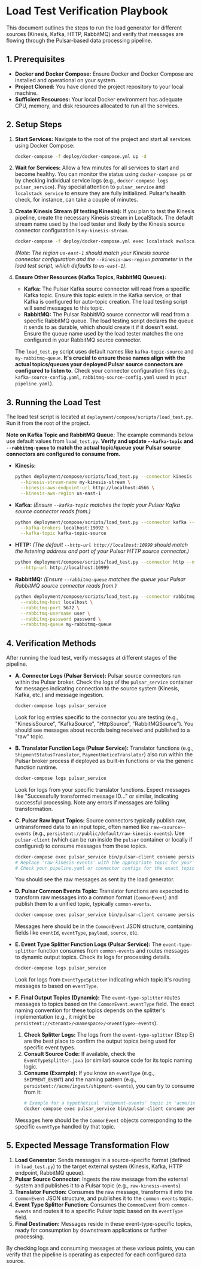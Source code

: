 # Load Test Verification Playbook

This document outlines the steps to run the load generator for different sources (Kinesis, Kafka, HTTP, RabbitMQ) and verify that messages are flowing through the Pulsar-based data processing pipeline.

## 1. Prerequisites

*   **Docker and Docker Compose:** Ensure Docker and Docker Compose are installed and operational on your system.
*   **Project Cloned:** You have cloned the project repository to your local machine.
*   **Sufficient Resources:** Your local Docker environment has adequate CPU, memory, and disk resources allocated to run all the services.

## 2. Setup Steps

1.  **Start Services:**
    Navigate to the root of the project and start all services using Docker Compose:
    ```bash
    docker-compose -f deploy/docker-compose.yml up -d
    ```

2.  **Wait for Services:**
    Allow a few minutes for all services to start and become healthy. You can monitor the status using `docker-compose ps` or by checking individual service logs (e.g., `docker-compose logs pulsar_service`). Pay special attention to `pulsar_service` and `localstack_service` to ensure they are fully initialized. Pulsar's health check, for instance, can take a couple of minutes.

3.  **Create Kinesis Stream (if testing Kinesis):**
    If you plan to test the Kinesis pipeline, create the necessary Kinesis stream in LocalStack. The default stream name used by the load tester and likely by the Kinesis source connector configuration is `my-kinesis-stream`.
    ```bash
    docker-compose -f deploy/docker-compose.yml exec localstack awslocal kinesis create-stream --stream-name my-kinesis-stream --shard-count 1 --region us-east-1
    ```
    *(Note: The region `us-east-1` should match your Kinesis source connector configuration and the `--kinesis-aws-region` parameter in the load test script, which defaults to `us-east-1`)*.

4.  **Ensure Other Resources (Kafka Topics, RabbitMQ Queues):**
    *   **Kafka:** The Pulsar Kafka source connector will read from a specific Kafka topic. Ensure this topic exists in the Kafka service, or that Kafka is configured for auto-topic creation. The load testing script will send messages to this topic.
    *   **RabbitMQ:** The Pulsar RabbitMQ source connector will read from a specific RabbitMQ queue. The load testing script declares the queue it sends to as durable, which should create it if it doesn't exist. Ensure the queue name used by the load tester matches the one configured in your RabbitMQ source connector.

    The `load_test.py` script uses default names like `kafka-topic-source` and `my-rabbitmq-queue`. **It's crucial to ensure these names align with the actual topics/queues your deployed Pulsar source connectors are configured to listen to.** Check your connector configuration files (e.g., `kafka-source-config.yaml`, `rabbitmq-source-config.yaml` used in your `pipeline.yaml`).

## 3. Running the Load Test

The load test script is located at `deployment/compose/scripts/load_test.py`. Run it from the root of the project.

**Note on Kafka Topic and RabbitMQ Queue:**
The example commands below use default values from `load_test.py`. **Verify and update `--kafka-topic` and `--rabbitmq-queue` to match the actual topic/queue your Pulsar source connectors are configured to consume from.**

*   **Kinesis:**
    ```bash
    python deployment/compose/scripts/load_test.py --connector kinesis --num-messages 10 \
      --kinesis-stream-name my-kinesis-stream \
      --kinesis-aws-endpoint-url http://localhost:4566 \
      --kinesis-aws-region us-east-1 
    ```

*   **Kafka:**
    *(Ensure `--kafka-topic` matches the topic your Pulsar Kafka source connector reads from.)*
    ```bash
    python deployment/compose/scripts/load_test.py --connector kafka --num-messages 10 \
      --kafka-brokers localhost:19092 \
      --kafka-topic kafka-topic-source 
    ```

*   **HTTP:**
    *(The default `--http-url http://localhost:10999` should match the listening address and port of your Pulsar HTTP source connector.)*
    ```bash
    python deployment/compose/scripts/load_test.py --connector http --num-messages 10 \
      --http-url http://localhost:10999
    ```

*   **RabbitMQ:**
    *(Ensure `--rabbitmq-queue` matches the queue your Pulsar RabbitMQ source connector reads from.)*
    ```bash
    python deployment/compose/scripts/load_test.py --connector rabbitmq --num-messages 10 \
      --rabbitmq-host localhost \
      --rabbitmq-port 5672 \
      --rabbitmq-username user \
      --rabbitmq-password password \
      --rabbitmq-queue my-rabbitmq-queue
    ```

## 4. Verification Methods

After running the load test, verify messages at different stages of the pipeline.

*   **A. Connector Logs (Pulsar Service):**
    Pulsar source connectors run within the Pulsar broker. Check the logs of the `pulsar_service` container for messages indicating connection to the source system (Kinesis, Kafka, etc.) and message ingestion.
    ```bash
    docker-compose logs pulsar_service
    ```
    Look for log entries specific to the connector you are testing (e.g., "KinesisSource", "KafkaSource", "HttpSource", "RabbitMQSource"). You should see messages about records being received and published to a "raw" topic.

*   **B. Translator Function Logs (Pulsar Service):**
    Translator functions (e.g., `ShipmentStatusTranslator`, `PaymentNoticeTranslator`) also run within the Pulsar broker process if deployed as built-in functions or via the generic function runtime.
    ```bash
    docker-compose logs pulsar_service
    ```
    Look for logs from your specific translator functions. Expect messages like "Successfully transformed message ID..." or similar, indicating successful processing. Note any errors if messages are failing transformation.

*   **C. Pulsar Raw Input Topics:**
    Source connectors typically publish raw, untransformed data to an input topic, often named like `raw-<source>-events` (e.g., `persistent://public/default/raw-kinesis-events`).
    Use `pulsar-client` (which can be run inside the `pulsar` container or locally if configured) to consume messages from these topics.
    ```bash
    docker-compose exec pulsar_service bin/pulsar-client consume persistent://public/default/raw-kinesis-events -s "sub-verify-raw" -n 0 -p Earliest
    # Replace 'raw-kinesis-events' with the appropriate topic for your source (e.g., raw-kafka-events, raw-http-events, raw-rabbitmq-events)
    # Check your pipeline.yaml or connector configs for the exact topic names.
    ```
    You should see the raw messages as sent by the load generator.

*   **D. Pulsar Common Events Topic:**
    Translator functions are expected to transform raw messages into a common format (`CommonEvent`) and publish them to a unified topic, typically `common-events`.
    ```bash
    docker-compose exec pulsar_service bin/pulsar-client consume persistent://public/default/common-events -s "sub-verify-common" -n 0 -p Earliest
    ```
    Messages here should be in the `CommonEvent` JSON structure, containing fields like `eventId`, `eventType`, `payload`, `source`, etc.

*   **E. Event Type Splitter Function Logs (Pulsar Service):**
    The `event-type-splitter` function consumes from `common-events` and routes messages to dynamic output topics. Check its logs for processing details.
    ```bash
    docker-compose logs pulsar_service
    ```
    Look for logs from `EventTypeSplitter` indicating which topic it's routing messages to based on `eventType`.

*   **F. Final Output Topics (Dynamic):**
    The `event-type-splitter` routes messages to topics based on the `CommonEvent.eventType` field. The exact naming convention for these topics depends on the splitter's implementation (e.g., it might be `persistent://<tenant>/<namespace>/<eventType>-events`).
    1.  **Check Splitter Logs:** The logs from the `event-type-splitter` (Step E) are the best place to confirm the output topics being used for specific event types.
    2.  **Consult Source Code:** If available, check the `EventTypeSplitter.java` (or similar) source code for its topic naming logic.
    3.  **Consume (Example):** If you know an `eventType` (e.g., `SHIPMENT_EVENT`) and the naming pattern (e.g., `persistent://acme/ingest/shipment-events`), you can try to consume from it:
        ```bash
        # Example for a hypothetical 'shipment-events' topic in 'acme/ingest' namespace
        docker-compose exec pulsar_service bin/pulsar-client consume persistent://acme/ingest/shipment-events -s "sub-verify-final" -n 0 -p Earliest
        ```
    Messages here should be the `CommonEvent` objects corresponding to the specific `eventType` handled by that topic.

## 5. Expected Message Transformation Flow

1.  **Load Generator:** Sends messages in a source-specific format (defined in `load_test.py`) to the target external system (Kinesis, Kafka, HTTP endpoint, RabbitMQ queue).
2.  **Pulsar Source Connector:** Ingests the raw message from the external system and publishes it to a Pulsar topic (e.g., `raw-kinesis-events`).
3.  **Translator Function:** Consumes the raw message, transforms it into the `CommonEvent` JSON structure, and publishes it to the `common-events` topic.
4.  **Event Type Splitter Function:** Consumes the `CommonEvent` from `common-events` and routes it to a specific Pulsar topic based on its `eventType` field.
5.  **Final Destination:** Messages reside in these event-type-specific topics, ready for consumption by downstream applications or further processing.

By checking logs and consuming messages at these various points, you can verify that the pipeline is operating as expected for each configured data source.
```
